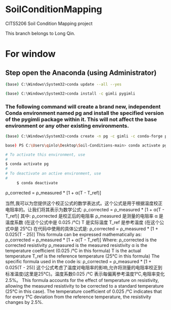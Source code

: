 # SoilConditionMapping
CITS5206 Soil Condition Mapping project

This branch belongs to Long Qin.

# For window
## Step open the Anaconda (using Administrator)

```bash
(base) C:\Windows\System32>conda update --all --yes
```

```bash
(base) C:\Windows\System32>conda install -c gimli pygimli
```



### The following command will create a brand new, independent Conda environment named pg and install the specified version of the pygimli package within it. This will not affect the base environment or any other existing environments.
```bash
(base) C:\Windows\System32>conda create -n pg -c gimli -c conda-forge pygimli=1.4.3
```

```bash
base) PS C:\Users\qinlo\Desktop\Soil-Conditions-main> conda activate pg
```

```bash
# To activate this environment, use
#
$ conda activate pg
#
# To deactivate an active environment, use
#
     $ conda deactivate
```



ρ_corrected = ρ_measured * [1 + α(T - T_ref)]

当然,我可以为您提供这个校正公式的数学表达式。这个公式是用于根据温度校正电阻率的。让我们将其表示为数学公式:
ρ_corrected = ρ_measured * [1 + α(T - T_ref)]
其中:
ρ_corrected 是校正后的电阻率
ρ_measured 是测量的电阻率
α 是温度系数 (在这个公式中是 0.025 /°C)
T 是实际温度
T_ref 是参考温度 (在这个公式中是 25°C)
在代码中使用的具体公式是:
ρ_corrected = ρ_measured * [1 + 0.025(T - 25)]
This formula can be expressed mathematically as:
ρ_corrected = ρ_measured * [1 + α(T - T_ref)]
Where:
ρ_corrected is the corrected resistivity
ρ_measured is the measured resistivity
α is the temperature coefficient (0.025 /°C in this formula)
T is the actual temperature
T_ref is the reference temperature (25°C in this formula)
The specific formula used in the code is:
ρ_corrected = ρ_measured * [1 + 0.025(T - 25)]
这个公式考虑了温度对电阻率的影响,允许将测量的电阻率校正到标准温度(这里是25°C)。温度系数0.025 /°C 表示每偏离参考温度1°C,电阻率变化2.5%。
This formula accounts for the effect of temperature on resistivity, allowing the measured resistivity to be corrected to a standard temperature (25°C in this case). The temperature coefficient of 0.025 /°C indicates that for every 1°C deviation from the reference temperature, the resistivity changes by 2.5%.
